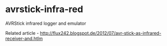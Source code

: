 avrstick-infra-red
==================

AVRStick infrared logger and emulator

Related article - http://flux242.blogspot.de/2012/07/avr-stick-as-infrared-receiver-and.htlm
